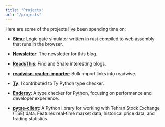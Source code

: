 ```yaml
---
title: "Projects"
url: "/projects"
---
```


Here are some of the projects I've been spending time on:

- **[Simu](https://github.com/Glyphack/simu)**: Logic gate simulator written in rust compiled to web assembly that runs in the browser.

- **[Newsletter](https://github.com/Glyphack/newsletter)**: The newsletter for this blog.

- **[ReadsThis](https://r.glyphack.com)**: Find and Share interesting blogs.

- **[readwise-reader-importer](https://github.com/Glyphack/readwise-reader-importer)**: Bulk import links into readwise.

- **[Ty](https://github.com/astral-sh/ruff)**: I contributed to Ty Python type checker.

- **[Enderpy](https://github.com/Glyphack/enderpy)**: A type checker for Python, focusing on performance and developer experience.

- **[pytse-client](https://github.com/Glyphack/pytse-client)**: A Python library for working with Tehran Stock Exchange (TSE) data. Features real-time market data, historical price data, and trading statistics.
